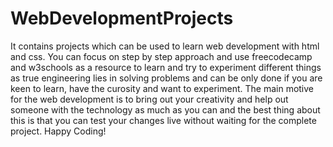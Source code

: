 # WebDevelopmentProjects
It contains projects which can be used to learn web development with html and css.
You can focus on step by step approach and use freecodecamp and w3schools as a resource to learn and try to experiment different things as true engineering lies in solving problems and can be only done if you are keen to learn, have the curosity and want to experiment.
The main motive for the web development is to bring out your creativity and help out someone with the technology as much as you can and the best thing about this is that you can test your changes live without waiting for the complete project.
Happy Coding!
